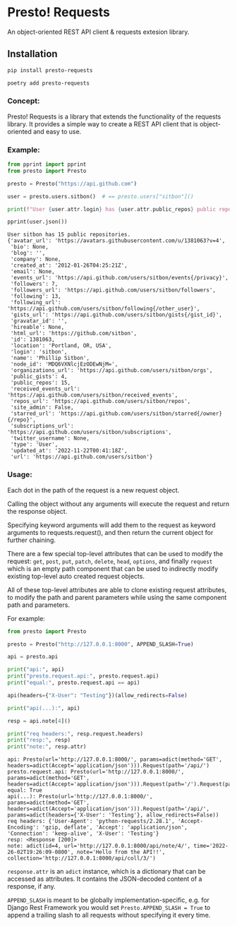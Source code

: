 # Presto! Requests

An object-oriented REST API client & requests extesion library.

## Installation

```bash
pip install presto-requests
```
```bash
poetry add presto-requests
```

### Concept:

Presto! Requests is a library that extends the functionality of the requests library.
It provides a simple way to create a REST API client that is object-oriented and easy to use.

### Example:

```python
from pprint import pprint
from presto import Presto

presto = Presto("https://api.github.com")

user = presto.users.sitbon()  # == presto.users["sitbon"]()

print(f"User {user.attr.login} has {user.attr.public_repos} public repositories.")

pprint(user.json())
```
```shell
User sitbon has 15 public repositories.
{'avatar_url': 'https://avatars.githubusercontent.com/u/1381063?v=4',
 'bio': None,
 'blog': '',
 'company': None,
 'created_at': '2012-01-26T04:25:21Z',
 'email': None,
 'events_url': 'https://api.github.com/users/sitbon/events{/privacy}',
 'followers': 7,
 'followers_url': 'https://api.github.com/users/sitbon/followers',
 'following': 13,
 'following_url': 'https://api.github.com/users/sitbon/following{/other_user}',
 'gists_url': 'https://api.github.com/users/sitbon/gists{/gist_id}',
 'gravatar_id': '',
 'hireable': None,
 'html_url': 'https://github.com/sitbon',
 'id': 1381063,
 'location': 'Portland, OR, USA',
 'login': 'sitbon',
 'name': 'Phillip Sitbon',
 'node_id': 'MDQ6VXNlcjEzODEwNjM=',
 'organizations_url': 'https://api.github.com/users/sitbon/orgs',
 'public_gists': 4,
 'public_repos': 15,
 'received_events_url': 'https://api.github.com/users/sitbon/received_events',
 'repos_url': 'https://api.github.com/users/sitbon/repos',
 'site_admin': False,
 'starred_url': 'https://api.github.com/users/sitbon/starred{/owner}{/repo}',
 'subscriptions_url': 'https://api.github.com/users/sitbon/subscriptions',
 'twitter_username': None,
 'type': 'User',
 'updated_at': '2022-11-22T00:41:18Z',
 'url': 'https://api.github.com/users/sitbon'}

```

### Usage:

Each dot in the path of the request is a new request object.

Calling the object without any arguments will execute the request and return the response object.

Specifying keyword arguments will add them to the request as keyword arguments to requests.request(),
and then return the current object for further chaining.

There are a few special top-level attributes that can be used to modify the request:
`get`, `post`, `put`, `patch`, `delete`, `head`, `options`, and finally `request` which is
an empty path component that can be used to indirectly modify existing top-level auto created request objects.

All of these top-level attributes are able to clone existing request attributes, to modify the path
and parent parameters while using the same component path and parameters.

For example:

```python
from presto import Presto

presto = Presto("http://127.0.0.1:8000", APPEND_SLASH=True)

api = presto.api

print("api:", api)
print("presto.request.api:", presto.request.api)
print("equal:", presto.request.api == api)

api(headers={"X-User": "Testing"})(allow_redirects=False)

print("api(...):", api)

resp = api.note[4]()

print("req headers:", resp.request.headers)
print("resp:", resp)
print("note:", resp.attr)
```
```output
api: Presto(url='http://127.0.0.1:8000/', params=adict(method='GET', headers=adict(Accept='application/json'))).Request(path='/api/')
presto.request.api: Presto(url='http://127.0.0.1:8000/', params=adict(method='GET', headers=adict(Accept='application/json'))).Request(path='/').Request(path='/api/')
equal: True
api(...): Presto(url='http://127.0.0.1:8000/', params=adict(method='GET', headers=adict(Accept='application/json'))).Request(path='/api/', params=adict(headers={'X-User': 'Testing'}, allow_redirects=False))
req headers: {'User-Agent': 'python-requests/2.28.1', 'Accept-Encoding': 'gzip, deflate', 'Accept': 'application/json', 'Connection': 'keep-alive', 'X-User': 'Testing'}
resp: <Response [200]>
note: adict(id=4, url='http://127.0.0.1:8000/api/note/4/', time='2022-26-02T19:26:09-0800', note='Hello from the API!!', collection='http://127.0.0.1:8000/api/coll/3/')
```

`response.attr` is an `adict` instance, which is a dictionary that can be accessed as attributes.
It contains the JSON-decoded content of a response, if any.

`APPEND_SLASH` is meant to be globally implementation-specific, e.g. for Django Rest Framework you would
set `Presto.APPEND_SLASH = True` to append a trailing slash to all requests without specifying it every time.
